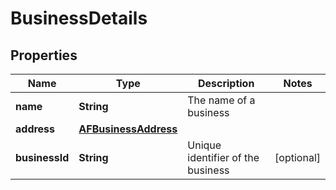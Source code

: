 

# BusinessDetails


## Properties

| Name | Type | Description | Notes |
|------------ | ------------- | ------------- | -------------|
|**name** | **String** | The name of a business |  |
|**address** | [**AFBusinessAddress**](AFBusinessAddress.md) |  |  |
|**businessId** | **String** | Unique identifier of the business |  [optional] |



